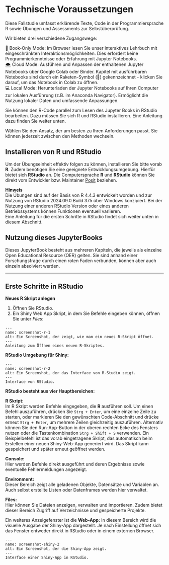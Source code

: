 # Technische Voraussetzungen


Diese Fallstudie umfasst erklärende Texte, Code in der Programmiersprache R sowie Übungen und Assessments zur Selbstüberprüfung. 

Wir bieten drei verschiedene Zugangswege:

📘 Book-Only Mode: Im Browser lesen Sie unser interaktives Lehrbuch mit eingeschränkten Interaktionsmöglichkeiten. Dies erfordert keine Programmierkenntnisse oder Erfahrung mit Jupyter Notebooks.  
🌨️ Cloud Mode: Ausführen und Anpassen der enthaltenen Jupyter Notebooks über Google Colab oder Binder. Kapitel mit ausführbaren Notebooks sind durch ein Raketen-Symbol (🚀) gekennzeichnet - klicken Sie darauf, um das Notebook in Colab zu öffnen.  
💻 Local Mode: Herunterladen der Jupyter Notebooks auf Ihren Computer zur lokalen Ausführung (z.B. im Anaconda Navigator). Ermöglicht die Nutzung lokaler Daten und umfassende Anpassungen.  

Sie können den R-Code parallel zum Lesen des Jupyter Books in RStudio bearbeiten. Dazu müssen Sie sich R und RStudio installieren. Eine Anleitung dazu finden Sie weiter unten.

Wählen Sie den Ansatz, der am besten zu Ihren Anforderungen passt. Sie können jederzeit zwischen den Methoden wechseln.


## Installieren von R und RStudio

Um der Übungseinheit effektiv folgen zu können, installieren Sie bitte vorab **R**. Zudem benötigen Sie eine geeignete Entwicklungsumgebung. Hierfür bietet sich **RStudio** an. Die Computersprache **R** und **RStudio** können Sie direkt vom Entwickler bzw. Maintainer <a href="https://posit.co/download/rstudio-desktop/" class="external-link" target="_blank">Posit</a> beziehen.  

**Hinweis**  
Die Übungen sind auf der Basis von R 4.4.3 entwickelt worden und zur Nutzung von RStudio 2024.09.0 Build 375 über Windows konzipiert. Bei der Nutzung einer anderen RStudio Version oder eines anderen Betriebssystems können Funktionen eventuell variieren.  
Eine Anleitung für die ersten Schritte in RStudio findet sich weiter unten in diesem Abschnitt.  

## Nutzung dieses JupyterBooks

Dieses JupyterBook besteht aus mehreren Kapiteln, die jeweils als einzelne Open Educational Resource (OER) gelten. Sie sind anhand einer Forschungsfrage durch einen roten Faden verbunden, können aber auch einzeln absolviert werden.


------------------------------------------------------------------------

## Erste Schritte in RStudio

**Neues R Skript anlegen**  
1. Öffnen Sie RStudio.  
2. Ein Shiny Web App Skript, in dem Sie Befehle eingeben können, öffnen Sie
unter *Files*: 
 
```{figure} _images/R_Studio_open_new_script.png
---
name: screenshot-r-1
alt: Ein Screenshot, der zeigt, wie man ein neues R-Skript öffnet.
---
Anleitung zum Öffnen eines neuen R-Skriptes.
``` 

**RStudio Umgebung für Shiny:** 

```{figure} _images/R_Studio_Interface.png
---
name: screenshot-r-2
alt: Ein Screenshot, der das Interface von R-Studio zeigt.
---
Interface von RStudio.
```

**RStudio besteht aus vier Hauptbereichen:**

**R Skript:**  
Im R Skript werden Befehle eingegeben, die **R** ausführen soll.
Um einen Befehl auszuführen, drücken Sie `Strg + Enter`, um eine einzelne Zeile zu starten, oder markieren Sie den gewünschten Code-Abschnitt und drücke erneut `Strg + Enter`, um mehrere Zeilen gleichzeitig auszuführen. Alternativ können Sie den Run-App-Button in der oberen rechten Ecke des Fensters nutzen oder die Tastenkombination `Strg + Shift + S` verwenden.
Ein Beispielbefehl ist das vorab eingetragene Skript, das automatisch beim Erstellen einer neuen Shiny-Web-App generiert wird.
Das Skript kann gespeichert und später erneut geöffnet werden.

**Console:**  
Hier werden Befehle direkt ausgeführt und deren Ergebnisse sowie eventuelle Fehlermeldungen angezeigt.

**Environment:**  
Dieser Bereich zeigt alle geladenen Objekte, Datensätze und Variablen an. Auch selbst erstellte Listen oder Datenframes werden hier verwaltet.  

**Files:**  
Hier können Sie Dateien anzeigen, verwalten und importieren. Zudem bietet dieser Bereich Zugriff auf Verzeichnisse und gespeicherte Projekte.


Ein weiteres Anzeigefenster ist die **Web-App:** In diesem Bereich wird die visuelle Ausgabe der Shiny-App dargestellt. Je nach Einstellung öffnet sich das Fenster entweder direkt in RStudio oder in einem externen Browser.  

```{figure} _images/R_Studio_Shiny_App.png
---
name: screenshot-shiny-2
alt: Ein Screenshot, der die Shiny-App zeigt.
---
Interface einer Shiny-App in RStudio.
```
